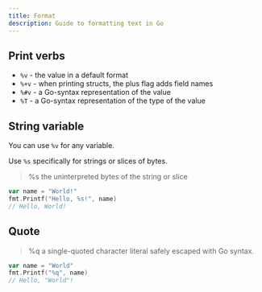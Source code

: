 ```yaml
---
title: Format
description: Guide to formatting text in Go
---
```



## Print verbs

- `%v` - the value in a default format
- `%+v` - when printing structs, the plus flag adds field names
- `%#v`	- a Go-syntax representation of the value
- `%T` - a Go-syntax representation of the type of the value


## String variable

You can use `%v` for any variable.

Use `%s` specifically for strings or slices of bytes.

> %s	the uninterpreted bytes of the string or slice

```go
var name = "World!"
fmt.Printf("Hello, %s!", name)
// Hello, World!
```


## Quote

> %q	a single-quoted character literal safely escaped with Go syntax.

```go
var name = "World"
fmt.Printf("%q", name)
// Hello, "World"!
```
